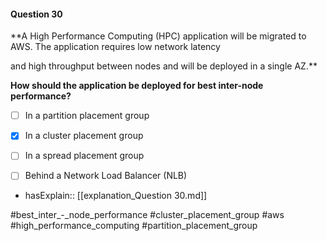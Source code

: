 #### Question  30


**A High Performance Computing (HPC) application will be migrated to AWS. The application requires low network latency

and high throughput between nodes and will be deployed in a single AZ.**


**How should the application be deployed for best inter-node performance?**


- [ ] In a partition placement group


- [x] In a cluster placement group


- [ ] In a spread placement group


- [ ] Behind a Network Load Balancer (NLB)



- hasExplain:: [[explanation_Question  30.md]]

#best_inter_-_node_performance #cluster_placement_group #aws #high_performance_computing #partition_placement_group 